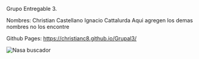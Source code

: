 Grupo Entregable 3.

Nombres:
Christian Castellano
Ignacio Cattalurda
Aqui agregen los demas nombres no los encontre 



Github Pages: https://christianc8.github.io/Grupal3/



![Nasa buscador](https://user-images.githubusercontent.com/110044310/189139811-0b67be83-fb21-4a96-9a0b-28d28a3be6f8.png)
